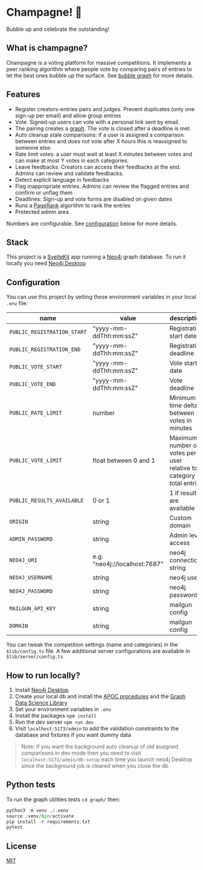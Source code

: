 # Champagne! 🍾

Bubble up and celebrate the outstanding!

## What is champagne?

Champagne is a voting platform for massive competitions. It implements a peer ranking algorithm where people vote by comparing pairs of entries to let the best ones bubble up the surface. See [bubble graph](https://github.com/fcrozatier/NodeRank) for more details.

## Features

- Register creators-entries pairs and judges. Prevent duplicates (only one sign-up per email) and allow group entries
- Vote. Signed-up users can vote with a personal link sent by email.
- The pairing creates a [graph](https://github.com/fcrozatier/NodeRank#principles). The vote is closed after a deadline is met.
- Auto cleanup stale comparisons: if a user is assigned a comparison between entries and does not vote after X hours this is reassigned to someone else.
- Rate limit votes: a user must wait at least X minutes between votes and can make at most Y votes in each categories.
- Leave feedbacks. Creators can access their feedbacks at the end. Admins can review and validate feedbacks.
- Detect explicit language in feedbacks
- Flag inappropriate entries. Admins can review the flagged entries and confirm or unflag them
- Deadlines: Sign-up and vote forms are disabled on given dates
- Runs a [PageRank](https://en.wikipedia.org/wiki/PageRank) algorithm to rank the entries
- Protected admin area

Numbers are configurable. See [configuration](#configuration) below for more details.

## Stack

This project is a [SvelteKit](https://kit.svelte.dev/) app running a [Neo4j](https://neo4j.com/) graph database. To run it locally you need [Neo4j Desktop](https://neo4j.com/developer/neo4j-desktop/?ref=product)

## Configuration

You can use this project by setting these environment variables in your local `.env` file:

| name                        | value                         | description                                                           |
| --------------------------- | ----------------------------- | --------------------------------------------------------------------- |
| `PUBLIC_REGISTRATION_START` | "yyyy-mm-ddThh:mm:ssZ"        | Registration start date                                               |
| `PUBLIC_REGISTRATION_END`   | "yyyy-mm-ddThh:mm:ssZ"        | Registration deadline                                                 |
| `PUBLIC_VOTE_START`         | "yyyy-mm-ddThh:mm:ssZ"        | Vote start date                                                       |
| `PUBLIC_VOTE_END`           | "yyyy-mm-ddThh:mm:ssZ"        | Vote deadline                                                         |
| `PUBLIC_RATE_LIMIT`         | number                        | Minimum time delta between votes in minutes                           |
| `PUBLIC_VOTE_LIMIT`         | float between 0 and 1         | Maximum number of votes per user relative to a category total entries |
| `PUBLIC_RESULTS_AVAILABLE`  | 0 or 1                        | 1 if results are available                                            |
| `ORIGIN`                    | string                        | Custom domain                                                         |
| `ADMIN_PASSWORD`            | string                        | Admin level access                                                    |
| `NEO4J_URI`                 | e.g. "neo4j://localhost:7687" | neo4j connection string                                               |
| `NEO4J_USERNAME`            | string                        | neo4j user                                                            |
| `NEO4J_PASSWORD`            | string                        | neo4j password                                                        |
| `MAILGUN_API_KEY`           | string                        | mailgun config                                                        |
| `DOMAIN`                    | string                        | mailgun config                                                        |

You can tweak the competition settings (name and categories) in the `$lib/config.ts` file. A few additional server configurations are available in `$lib/server/config.ts`

## How to run locally?

1. Install [Neo4j Desktop](https://neo4j.com/developer/neo4j-desktop/?ref=product)
1. Create your local db and install the [APOC procedures](https://neo4j.com/docs/apoc/5/installation/#apoc) and the [Graph Data Science Library](https://neo4j.com/docs/graph-data-science/current/installation/neo4j-desktop/)
1. Set your environment variables in `.env`
1. Install the packages `npm install`
1. Run the dev server `npm run dev`
1. Visit `localhost:5173/admin` to add the validation constraints to the database and fixtures if you want dummy data

> Note: if you want the background auto cleanup of old assigned comparisons in dev mode then you need to visit `localhost:5173/admin/db-setup` each time you launch neo4j Desktop since the background job is cleared when you close the db


## Python tests

To run the graph utilities tests `cd graph/` then:

```py
python3 -m venv ./.venv
source .venv/bin/activate
pip install -r requirements.txt
pytest
```

## License

[MIT](/LICENSE)
